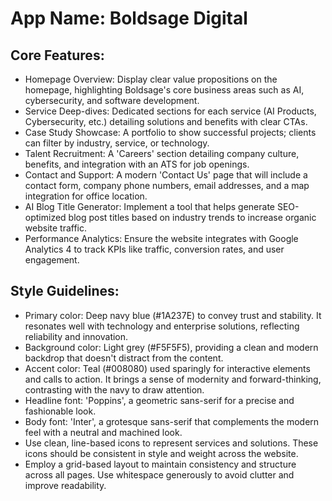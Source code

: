 # **App Name**: Boldsage Digital

## Core Features:

- Homepage Overview: Display clear value propositions on the homepage, highlighting Boldsage's core business areas such as AI, cybersecurity, and software development.
- Service Deep-dives: Dedicated sections for each service (AI Products, Cybersecurity, etc.) detailing solutions and benefits with clear CTAs.
- Case Study Showcase: A portfolio to show successful projects; clients can filter by industry, service, or technology.
- Talent Recruitment: A 'Careers' section detailing company culture, benefits, and integration with an ATS for job openings.
- Contact and Support: A modern 'Contact Us' page that will include a contact form, company phone numbers, email addresses, and a map integration for office location.
- AI Blog Title Generator: Implement a tool that helps generate SEO-optimized blog post titles based on industry trends to increase organic website traffic.
- Performance Analytics: Ensure the website integrates with Google Analytics 4 to track KPIs like traffic, conversion rates, and user engagement.

## Style Guidelines:

- Primary color: Deep navy blue (#1A237E) to convey trust and stability. It resonates well with technology and enterprise solutions, reflecting reliability and innovation.
- Background color: Light grey (#F5F5F5), providing a clean and modern backdrop that doesn't distract from the content. 
- Accent color: Teal (#008080) used sparingly for interactive elements and calls to action. It brings a sense of modernity and forward-thinking, contrasting with the navy to draw attention.
- Headline font: 'Poppins', a geometric sans-serif for a precise and fashionable look.
- Body font: 'Inter', a grotesque sans-serif that complements the modern feel with a neutral and machined look.
- Use clean, line-based icons to represent services and solutions. These icons should be consistent in style and weight across the website.
- Employ a grid-based layout to maintain consistency and structure across all pages. Use whitespace generously to avoid clutter and improve readability.